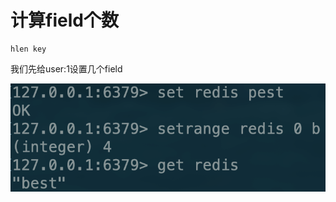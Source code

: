 # 计算field个数

```text
hlen key
```

我们先给user:1设置几个field

![](../../.gitbook/assets/image%20%2871%29.png)


